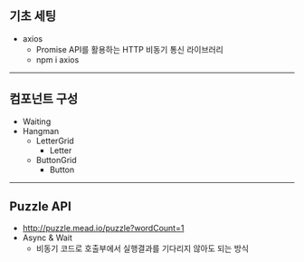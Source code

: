 ## 기초 세팅
- axios 
    - Promise API를 활용하는 HTTP 비동기 통신 라이브러리
    - npm i axios
---
## 컴포넌트 구성
* Waiting
* Hangman
    * LetterGrid
        * Letter  
    * ButtonGrid
        * Button

---
## Puzzle API
- http://puzzle.mead.io/puzzle?wordCount=1
- Async & Wait
    - 비동기 코드로 호출부에서 실행결과를 기다리지 않아도 되는 방식
